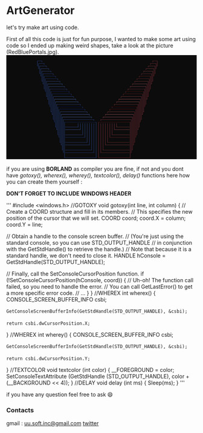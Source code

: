 # ArtGenerator
let's try make art using code.

First of all this code is just for fun purpose, I wanted to make some art using code so I ended up making weird shapes, take a look at the picture (RedBluePortals.jpg).
![picture alt](https://raw.githubusercontent.com/UUinc/ArtGenerator/main/RedBluePortals.jpg "RedBluePortals")

if you are using __BORLAND__ as compiler you are fine, if not and you dont have _gotoxy(), wherex(), wherey(), textcolor(), delay()_ functions here how you can create them yourself :

__DON'T FORGET TO INCLUDE WINDOWS HEADER__

'''
#include <windows.h>
//GOTOXY
void gotoxy(int line, int column)
{
  // Create a COORD structure and fill in its members.
  // This specifies the new position of the cursor that we will set.
  COORD coord;
  coord.X = column;
  coord.Y = line;

  // Obtain a handle to the console screen buffer.
  // (You're just using the standard console, so you can use STD_OUTPUT_HANDLE
  // in conjunction with the GetStdHandle() to retrieve the handle.)
  // Note that because it is a standard handle, we don't need to close it.
  HANDLE hConsole = GetStdHandle(STD_OUTPUT_HANDLE);

  // Finally, call the SetConsoleCursorPosition function.
  if (!SetConsoleCursorPosition(hConsole, coord))
  {
      // Uh-oh! The function call failed, so you need to handle the error.
      // You can call GetLastError() to get a more specific error code.
      // ...
  }
}
//WHEREX
int wherex()
{
    CONSOLE_SCREEN_BUFFER_INFO csbi;

    GetConsoleScreenBufferInfo(GetStdHandle(STD_OUTPUT_HANDLE), &csbi);

    return csbi.dwCursorPosition.X;
}
//WHEREX
int wherey()
{
    CONSOLE_SCREEN_BUFFER_INFO csbi;

    GetConsoleScreenBufferInfo(GetStdHandle(STD_OUTPUT_HANDLE), &csbi);

    return csbi.dwCursorPosition.Y;
}
//TEXTCOLOR
void textcolor (int color)
{
    __FOREGROUND = color;
    SetConsoleTextAttribute (GetStdHandle (STD_OUTPUT_HANDLE),
      color + (__BACKGROUND << 4));
}
//DELAY
void delay (int ms)
{
    Sleep(ms);
}
'''

if you have any question feel free to ask :smile:
### Contacts
gmail : uu.soft.inc@gmail.com
[twitter](https://twitter.com/yahya_lz)
